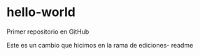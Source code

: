 # hello-world
Primer repositorio en GitHub


Este es un cambio que hicimos en la rama de ediciones- readme
